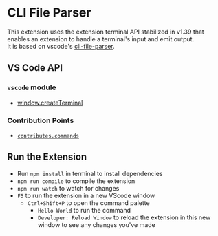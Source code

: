 # CLI File Parser

This extension uses the extension terminal API stabilized in v1.39 that enables an extension to handle a terminal's input and emit output.  
It is based on vscode's [cli-file-parser](https://github.com/Microsoft/vscode-extension-samples/tree/main/cli-file-parser).

## VS Code API

### `vscode` module

- [window.createTerminal](https://code.visualstudio.com/api/references/vscode-api#window.createTerminal)

### Contribution Points

- [`contributes.commands`](https://code.visualstudio.com/api/references/contribution-points#contributes.commands)

## Run the Extension

- Run `npm install` in terminal to install dependencies
- `npm run compile` to compile the extension
- `npm run watch` to watch for changes
- `F5` to run the extension in a new VScode window
  - `Ctrl+Shift+P` to open the command palette
    - `Hello World` to run the command
  	- `Developer: Reload Window` to reload the extension in this new window to see any changes you've made
